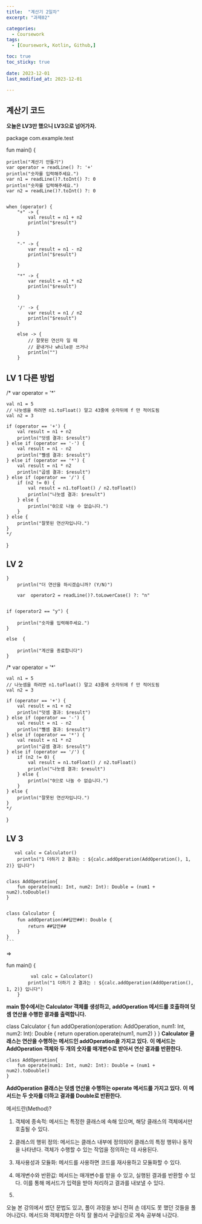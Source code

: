 ```yaml
---
title:  "계산기 2일차" 
excerpt: "과제02"

categories:
  - Coursework
tags:
  - [Coursework, Kotlin, Github,]

toc: true
toc_sticky: true
 
date: 2023-12-01
last_modified_at: 2023-12-01

---
```



## 계산기 코드

**오늘은 LV3만 했으니 LV3으로 넘어가자.**

package com.example.test

fun main() {

    println("계산기 만들기")
    var operator = readLine() ?: '+'
    println("숫자를 입력해주세요.")
    var n1 = readLine()?.toInt() ?: 0
    println("숫자를 입력해주세요.")
    var n2 = readLine()?.toInt() ?: 0


    when (operator) {
        "+" -> {
            val result = n1 + n2
            println("$result")

        }

        "-" -> {
            var result = n1 - n2
            println("$result")

        }

        "*" -> {
            var result = n1 * n2
            println("$result")

        }

        '/' -> {
            var result = n1 / n2
            println("$result")
        }

        else -> {
            // 잘못된 연산자 일 때
            // 끝내거나 while문 쓰거나
            println("")
        }


## LV 1 다른 방법

/*
    var operator = '*'

    val n1 = 5
    // 나눗셈을 하려면 n1.toFloat() 말고 43줄에 숫자뒤에 f 만 적어도됨
    val n2 = 3

    if (operator == '+') {
        val result = n1 + n2
        println("덧셈 결과: $result")
    } else if (operator == '-') {
        val result = n1 - n2
        println("뺄셈 결과: $result")
    } else if (operator == '*') {
        val result = n1 * n2
        println("곱셈 결과: $result")
    } else if (operator == '/') {
        if (n2 != 0) {
            val result = n1.toFloat() / n2.toFloat()
            println("나눗셈 결과: $result")
        } else {
            println("0으로 나눌 수 없습니다.")
        }
    } else {
        println("잘못된 연산자입니다.")
    }
    */
}



## LV 2


    }
        println("더 연산을 하시겠습니까? (Y/N)")

        var  operator2 = readLine()?.toLowerCase() ?: "n"


    if (operator2 == "y") {

        println("숫자를 입력해주세요.")
    }

    else  {

        println("계산을 종료합니다")
    }




/*
    var operator = '*'

    val n1 = 5
    // 나눗셈을 하려면 n1.toFloat() 말고 43줄에 숫자뒤에 f 만 적어도됨
    val n2 = 3

    if (operator == '+') {
        val result = n1 + n2
        println("덧셈 결과: $result")
    } else if (operator == '-') {
        val result = n1 - n2
        println("뺄셈 결과: $result")
    } else if (operator == '*') {
        val result = n1 * n2
        println("곱셈 결과: $result")
    } else if (operator == '/') {
        if (n2 != 0) {
            val result = n1.toFloat() / n2.toFloat()
            println("나눗셈 결과: $result")
        } else {
            println("0으로 나눌 수 없습니다.")
        }
    } else {
        println("잘못된 연산자입니다.")
    }
    */
}

## LV 3

       val calc = Calculator()
        println("1 더하기 2 결과는 : ${calc.addOperation(AddOperation(), 1, 2)} 입니다")


    class AddOperation{
        fun operate(num1: Int, num2: Int): Double = (num1 + num2).toDouble()
    }


    class Calculator {
        fun addOperation(##답안##): Double {
            return ##답안##
        }
    }
    ```


=>

  fun main() {

             val calc = Calculator()
            println("1 더하기 2 결과는 : ${calc.addOperation(AddOperation(), 1, 2)} 입니다")
        }
       
**main 함수에서는 Calculator 객체를 생성하고,**
**addOperation 메서드를 호출하여 덧셈 연산을 수행한 결과를 출력합니다.**

class Calculator {
    fun addOperation(operation: AddOperation, num1: Int, num2: Int): Double {
        return operation.operate(num1, num2)
    }
}
**Calculator 클래스는 연산을 수행하는 메서드인 addOperation을 가지고 있다.**
**이 메서드는 AddOperation 객체와 두 개의 숫자를 매개변수로 받아서 연산 결과를 반환한다.**


    class AddOperation{
        fun operate(num1: Int, num2: Int): Double = (num1 + num2).toDouble()
    }

**AddOperation 클래스는 덧셈 연산을 수행하는 operate 메서드를 가지고 있다.**
**이 메서드는 두 숫자를 더하고 결과를 Double로 반환한다.**

메서드란(Method)?

1. 객체에 종속적: 메서드는 특정한 클래스에 속해 있으며,
   해당 클래스의 객체에서만 호출될 수 있다.

3. 클래스의 행위 정의: 메서드는 클래스 내부에 정의되어 클래스의 특정 행위나 동작을 나타낸다.
   객체가 수행할 수 있는 작업을 정의하는 데 사용된다.

4. 재사용성과 모듈화: 메서드를 사용하면 코드를 재사용하고 모듈화할 수 있다.

5. 매개변수와 반환값: 메서드는 매개변수를 받을 수 있고, 실행된 결과를 반환할 수 있다.
   이를 통해 메서드가 입력을 받아 처리하고 결과를 내보낼 수 있다.

6. 
오늘 본 강의에서 썼던 문법도 있고, 풀이 과정을 보니 전혀 손 데지도 못 했던 것들을 풀어나갔다.
메서드와 객체지향은 아직 잘 몰라서 구글링으로 계속 공부해 나갔다.

